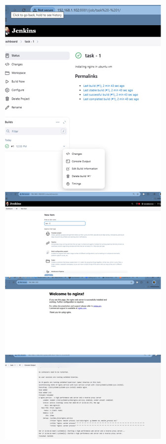 ![alt text](./IMG-20250318-WA0001.jpg)
![alt text](./IMG-20250318-WA0002.jpg)
![alt text](./IMG-20250318-WA0003.jpg)
![alt text](./IMG-20250318-WA0004.jpg)